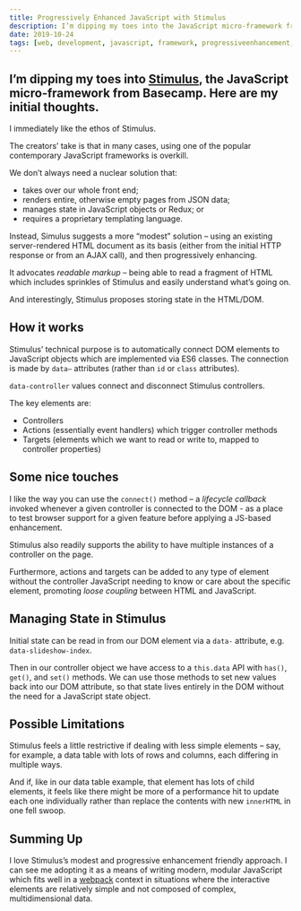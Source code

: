 ```yaml
---
title: Progressively Enhanced JavaScript with Stimulus
description: I’m dipping my toes into the JavaScript micro-framework from Basecamp
date: 2019-10-24
tags: [web, development, javascript, framework, progressiveenhancement, stimulus]
---
```

I’m dipping my toes into [Stimulus](https://stimulusjs.org/handbook/introduction), the JavaScript micro-framework from Basecamp. Here are my initial thoughts.
---

I immediately like the ethos of Stimulus.

The creators’ take is that in many cases, using one of the popular contemporary JavaScript frameworks is overkill.

We don’t always need a nuclear solution that:

- takes over our whole front end;
- renders entire, otherwise empty pages from JSON data;
- manages state in JavaScript objects or Redux; or
- requires a proprietary templating language.

Instead, Simulus suggests a more “modest” solution – using an existing server-rendered HTML document as its basis (either from the initial HTTP response or from an AJAX call), and then progressively enhancing.

It advocates _readable markup_ – being able to read a fragment of HTML which includes sprinkles of Stimulus and easily understand what’s going on.

And interestingly, Stimulus proposes storing state in the HTML/DOM.

## How it works

Stimulus’ technical purpose is to automatically connect DOM elements to JavaScript objects which are implemented via ES6 classes. The connection is made by `data–` attributes (rather than `id` or `class` attributes). 

`data-controller` values connect and disconnect Stimulus controllers.

The key elements are:

- Controllers
- Actions (essentially event handlers) which trigger controller methods
- Targets (elements which we want to read or write to, mapped to controller properties)

## Some nice touches

I like the way you can use the `connect()` method – a _lifecycle callback_ invoked whenever a given controller is connected to the DOM - as a place to test browser support for a given feature before applying a JS-based enhancement.

Stimulus also readily supports the ability to have multiple instances of a controller on the page.

Furthermore, actions and targets can be added to any type of element without the controller JavaScript needing to know or care about the specific element, promoting _loose coupling_ between HTML and JavaScript.

## Managing State in Stimulus

Initial state can be read in from our DOM element via a `data-` attribute, e.g. `data-slideshow-index`.

Then in our controller object we have access to a `this.data` API with `has()`, `get()`, and `set()` methods. We can use those methods to set new values back into our DOM attribute, so that state lives entirely in the DOM without the need for a JavaScript state object.

## Possible Limitations

Stimulus feels a little restrictive if dealing with less simple elements – say, for example, a data table with lots of rows and columns, each differing in multiple ways. 

And if, like in our data table example, that element has lots of child elements, it feels like there might be more of a performance hit to update each one individually rather than replace the contents with new `innerHTML` in one fell swoop.

## Summing Up

I love Stimulus’s modest and progressive enhancement friendly approach. I can see me adopting it as a means of writing modern, modular JavaScript which fits well in a [webpack](https://webpack.js.org/) context in situations where the interactive elements are relatively simple and not composed of complex, multidimensional data. 
